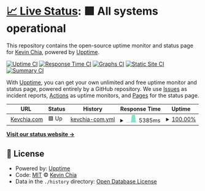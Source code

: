 # [📈 Live Status](https://status.kevchia.com): <!--live status--> **🟩 All systems operational**

This repository contains the open-source uptime monitor and status page for [Kevin Chia](https://kevchia.com), powered by [Upptime](https://github.com/upptime/upptime).

[![Uptime CI](https://github.com/kevchia/status.kevchia.com/workflows/Uptime%20CI/badge.svg)](https://github.com/kevchia/status.kevchia.com/actions?query=workflow%3A%22Uptime+CI%22)
[![Response Time CI](https://github.com/kevchia/status.kevchia.com/workflows/Response%20Time%20CI/badge.svg)](https://github.com/kevchia/status.kevchia.com/actions?query=workflow%3A%22Response+Time+CI%22)
[![Graphs CI](https://github.com/kevchia/status.kevchia.com/workflows/Graphs%20CI/badge.svg)](https://github.com/kevchia/status.kevchia.com/actions?query=workflow%3A%22Graphs+CI%22)
[![Static Site CI](https://github.com/kevchia/status.kevchia.com/workflows/Static%20Site%20CI/badge.svg)](https://github.com/kevchia/status.kevchia.com/actions?query=workflow%3A%22Static+Site+CI%22)
[![Summary CI](https://github.com/kevchia/status.kevchia.com/workflows/Summary%20CI/badge.svg)](https://github.com/kevchia/status.kevchia.com/actions?query=workflow%3A%22Summary+CI%22)

With [Upptime](https://upptime.js.org), you can get your own unlimited and free uptime monitor and status page, powered entirely by a GitHub repository. We use [Issues](https://github.com/kevchia/status.kevchia.com/issues) as incident reports, [Actions](https://github.com/kevchia/status.kevchia.com/actions) as uptime monitors, and [Pages](https://status.kevchia.com) for the status page.

<!--start: status pages-->
<!-- This summary is generated by Upptime (https://github.com/upptime/upptime) -->
<!-- Do not edit this manually, your changes will be overwritten -->
<!-- prettier-ignore -->
| URL | Status | History | Response Time | Uptime |
| --- | ------ | ------- | ------------- | ------ |
| <img alt="" src="https://kevchia.com/images/favicon.ico" height="13"> [Kevchia.com](https://kevchia.com/robots.txt) | 🟩 Up | [kevchia-com.yml](https://github.com/Kevchia/status.kevchia.com/commits/HEAD/history/kevchia-com.yml) | <details><summary><img alt="Response time graph" src="./graphs/kevchia-com/response-time-week.png" height="20"> 5385ms</summary><br><a href="https://status.kevchia.com/history/kevchia-com"><img alt="Response time 1043" src="https://img.shields.io/endpoint?url=https%3A%2F%2Fraw.githubusercontent.com%2FKevchia%2Fstatus.kevchia.com%2FHEAD%2Fapi%2Fkevchia-com%2Fresponse-time.json"></a><br><a href="https://status.kevchia.com/history/kevchia-com"><img alt="24-hour response time 63" src="https://img.shields.io/endpoint?url=https%3A%2F%2Fraw.githubusercontent.com%2FKevchia%2Fstatus.kevchia.com%2FHEAD%2Fapi%2Fkevchia-com%2Fresponse-time-day.json"></a><br><a href="https://status.kevchia.com/history/kevchia-com"><img alt="7-day response time 5385" src="https://img.shields.io/endpoint?url=https%3A%2F%2Fraw.githubusercontent.com%2FKevchia%2Fstatus.kevchia.com%2FHEAD%2Fapi%2Fkevchia-com%2Fresponse-time-week.json"></a><br><a href="https://status.kevchia.com/history/kevchia-com"><img alt="30-day response time 5409" src="https://img.shields.io/endpoint?url=https%3A%2F%2Fraw.githubusercontent.com%2FKevchia%2Fstatus.kevchia.com%2FHEAD%2Fapi%2Fkevchia-com%2Fresponse-time-month.json"></a><br><a href="https://status.kevchia.com/history/kevchia-com"><img alt="1-year response time 1043" src="https://img.shields.io/endpoint?url=https%3A%2F%2Fraw.githubusercontent.com%2FKevchia%2Fstatus.kevchia.com%2FHEAD%2Fapi%2Fkevchia-com%2Fresponse-time-year.json"></a></details> | <details><summary><a href="https://status.kevchia.com/history/kevchia-com">100.00%</a></summary><a href="https://status.kevchia.com/history/kevchia-com"><img alt="All-time uptime 99.99%" src="https://img.shields.io/endpoint?url=https%3A%2F%2Fraw.githubusercontent.com%2FKevchia%2Fstatus.kevchia.com%2FHEAD%2Fapi%2Fkevchia-com%2Fuptime.json"></a><br><a href="https://status.kevchia.com/history/kevchia-com"><img alt="24-hour uptime 100.00%" src="https://img.shields.io/endpoint?url=https%3A%2F%2Fraw.githubusercontent.com%2FKevchia%2Fstatus.kevchia.com%2FHEAD%2Fapi%2Fkevchia-com%2Fuptime-day.json"></a><br><a href="https://status.kevchia.com/history/kevchia-com"><img alt="7-day uptime 100.00%" src="https://img.shields.io/endpoint?url=https%3A%2F%2Fraw.githubusercontent.com%2FKevchia%2Fstatus.kevchia.com%2FHEAD%2Fapi%2Fkevchia-com%2Fuptime-week.json"></a><br><a href="https://status.kevchia.com/history/kevchia-com"><img alt="30-day uptime 99.91%" src="https://img.shields.io/endpoint?url=https%3A%2F%2Fraw.githubusercontent.com%2FKevchia%2Fstatus.kevchia.com%2FHEAD%2Fapi%2Fkevchia-com%2Fuptime-month.json"></a><br><a href="https://status.kevchia.com/history/kevchia-com"><img alt="1-year uptime 99.99%" src="https://img.shields.io/endpoint?url=https%3A%2F%2Fraw.githubusercontent.com%2FKevchia%2Fstatus.kevchia.com%2FHEAD%2Fapi%2Fkevchia-com%2Fuptime-year.json"></a></details>

<!--end: status pages-->

[**Visit our status website →**](https://status.kevchia.com)

## 📄 License

- Powered by: [Upptime](https://github.com/upptime/upptime)
- Code: [MIT](./LICENSE) © [Kevin Chia](https://kevchia.com)
- Data in the `./history` directory: [Open Database License](https://opendatacommons.org/licenses/odbl/1-0/)
